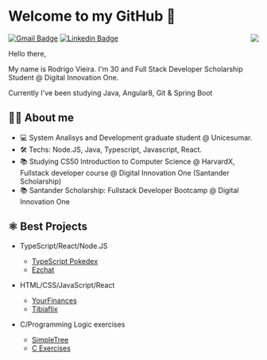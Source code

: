# Welcome to my GitHub 👋

<img align="right" src="https://media.giphy.com/media/hnqDFNnO8lPzVYURIZ/giphy.gif">

[![Gmail Badge](https://img.shields.io/badge/-Gmail-c14438?style=for-the-badge&logo=Gmail&logoColor=white&link=mailto:draorjv@gmail.com)](mailto:draorjv@gmail.com)
[![Linkedin Badge](https://img.shields.io/badge/-LinkedIn-blue?style=for-the-badge&logo=Linkedin&logoColor=white&link=https://www.linkedin.com/in/rodrigojv/)](https://www.linkedin.com/in/rodrigojv/)

Hello there,

My name is Rodrigo Vieira. I'm 30 and Full Stack Developer Scholarship Student @ Digital Innovation One. 

Currently I've been studying Java, Angular8, Git & Spring Boot

## 👨‍💻 About me 
- 💻 System Analisys and Development graduate student @ Unicesumar.
- 🛠 Techs: Node.JS, Java, Typescript, Javascript, React.
- 📚 Studying CS50 Introduction to Computer Science @ HarvardX, Fullstack developer course @ Digital Innovation One (Santander Scholarship)
- 📚 Santander Scholarship: Fullstack Developer Bootcamp @ Digital Innovation One

## ⚛️ Best Projects
- TypeScript/React/Node.JS
    - [TypeScript Pokedex](https://github.com/RodrigoJVieira/TypeScript-Pokedex)
    - [Ezchat](https://github.com/RodrigoJVieira/ezchat)
    
- HTML/CSS/JavaScript/React
    - [YourFinances](https://github.com/RodrigoJVieira/yourfinances)
    - [Tibiaflix](https://github.com/RodrigoJVieira/tibiaflix)
 
- C/Programming Logic exercises
    - [SimpleTree](https://github.com/RodrigoJVieira/simpletree)
    - [C Exercises](https://github.com/RodrigoJVieira/Learning-C)
